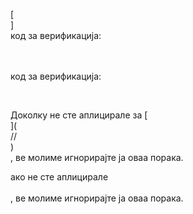 [<br host>]<br action>код за верификација:<br code>

<br url><br action>код за верификација:

<br code>

Доколку не сте аплицирале за [<br host>](<br protocol>//<br host>)<br action>, ве молиме игнорирајте ја оваа порака.

ако не сте аплицирале<br url><br action>, ве молиме игнорирајте ја оваа порака.
